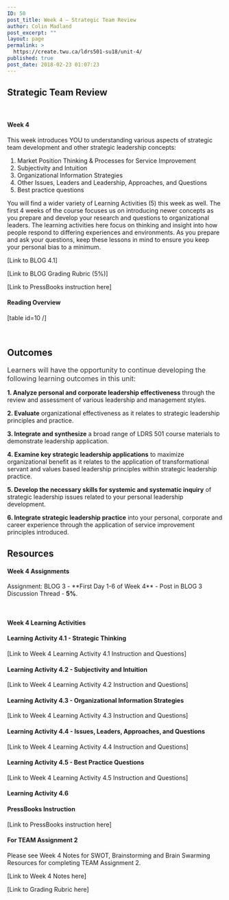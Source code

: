 ```yaml
---
ID: 50
post_title: Week 4 – Strategic Team Review
author: Colin Madland
post_excerpt: ""
layout: page
permalink: >
  https://create.twu.ca/ldrs501-su18/unit-4/
published: true
post_date: 2018-02-23 01:07:23
---
```

<h2>Strategic Team Review</h2>
&nbsp;

#### Week 4

This week introduces YOU to understanding various aspects of strategic team development and other strategic leadership concepts:
<ol>
 	<li>Market Position Thinking &amp; Processes for Service Improvement</li>
 	<li>Subjectivity and Intuition</li>
 	<li>Organizational Information Strategies</li>
 	<li>Other Issues, Leaders and Leadership, Approaches, and Questions</li>
 	<li>Best practice questions</li>
</ol>
You will find a wider variety of Learning Activities (5) this week as well. The first 4 weeks of the course focuses us on introducing newer concepts as you prepare and develop your research and questions to organizational leaders. The learning activities here focus on thinking and insight into how people respond to differing experiences and environments. As you prepare and ask your questions, keep these lessons in mind to ensure you keep your personal bias to a minimum.

[Link to BLOG 4.1]

[Link to BLOG Grading Rubric (5%)]

[Link to PressBooks instruction here]

#### Reading Overview

[table id=10 /]

&nbsp;
<h2><strong>Outcomes</strong></h2>
<span style="float: none; background-color: transparent; color: #333333; cursor: text; font-family: -apple-system,BlinkMacSystemFont,'Segoe UI',Roboto,Oxygen-Sans,Ubuntu,Cantarell,'Helvetica Neue',sans-serif; font-size: 16px; font-style: normal; font-variant: normal; font-weight: 400; letter-spacing: normal; text-align: left; text-decoration: none; text-indent: 0px;">Learners will have the opportunity to continue developing the following learning outcomes in this unit:</span>

<strong>1. Analyze personal and corporate leadership effectiveness</strong> through the review and assessment of various leadership and management styles.

<strong>2. Evaluate</strong> organizational effectiveness as it relates to strategic leadership principles and practice.

<strong>3. Integrate and synthesize</strong> a broad range of LDRS 501 course materials to demonstrate leadership application.

<strong>4. Examine key strategic leadership applications</strong> to maximize organizational benefit as it relates to the application of transformational servant and values based leadership principles within strategic leadership practice.

<strong>5. Develop the necessary skills for systemic and systematic inquiry</strong> of strategic leadership issues related to your personal leadership development.

<strong>6. Integrate strategic leadership practice</strong> into your personal, corporate and career experience through the application of service improvement principles introduced.
<h2><strong>Resources</strong></h2>
<h4>Week 4 Assignments</h4>
Assignment: BLOG 3 - **First Day 1-6 of Week 4** - Post in BLOG 3 Discussion Thread - <strong>5%</strong>.

&nbsp;
<h4>Week 4 Learning Activities</h4>
<h4>Learning Activity 4.1 - Strategic Thinking</h4>
[Link to Week 4 Learning Activity 4.1 Instruction and Questions]
<h4>Learning Activity 4.2 - <strong>Subjectivity and Intuition</strong></h4>
[Link to Week 4 Learning Activity 4.2 Instruction and Questions]
<h4>Learning Activity 4.3 - Organizational <strong>Information </strong>Strategies</h4>
[Link to Week 4 Learning Activity 4.3 Instruction and Questions]
<h4>Learning Activity 4.4 - <b>Issues, Leaders, Approaches, and Questions </b></h4>
[Link to Week 4 Learning Activity 4.4 Instruction and Questions]
<h4>Learning Activity 4.5 - <b>Best Practice Questions</b></h4>
[Link to Week 4 Learning Activity 4.5 Instruction and Questions]
<h4>Learning Activity 4.6</h4>
<h4>PressBooks Instruction</h4>
[Link to PressBooks instruction here]
<h4>For TEAM Assignment 2</h4>
Please see Week 4 Notes for SWOT, Brainstorming and Brain Swarming Resources for completing TEAM Assignment 2.

[Link to Week 4 Notes here]

[Link to Grading Rubric here]